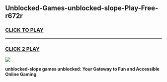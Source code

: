 
## Unblocked-Games-unblocked-slope-Play-Free-r672r
<h3>
<a href="https://premium76.site?title=unblocked-slope&ref=10A">CLICK TO PLAY</a></h3>
<hr>

<h3>
<a href="https://premium76.site?title=unblocked-slope&ref=10A">CLICK 2 PLAY</a>
  
</h3>

<a href="https://premium76.site?title=unblocked-slope&ref=10A"><img src="https://clearcache.store/games.png"></a>


**unblocked-slope games unblocked: Your Gateway to Fun and Accessible Online Gaming**
